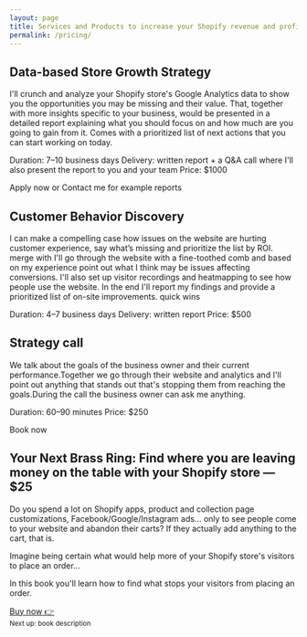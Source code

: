 ```yaml
---
layout: page
title: Services and Products to increase your Shopify revenue and profits
permalink: /pricing/
---
```



## Data-based Store Growth Strategy
<style>
@media only screen and (min-width: 760px) {
	h1 {
		text-align: center;			
		margin: 0 calc( (-100vw + 760px) / 3 );

	}
}
@media only screen and (min-width: 1920px) {
	h1 {
		text-align: center;			
		margin: 0 calc( (-100vw + 760px) / 5 );

	}
}
</style>
I'll crunch and analyze your Shopify store's Google Analytics data to show you the opportunities you may be missing and their value.
That, together with more insights specific to your business, would be presented in a detailed report explaining what you should focus on and how much are you going to gain from it. Comes with a prioritized list of next actions that you can start working on today.

Duration: 7–10 business days
Delivery: written report + a Q&A call where I'll also present the report to you and your team
Price: $1000

Apply now
or Contact me for example reports 


## Customer Behavior Discovery
I can make a compelling case how issues on the website are hurting customer experience, say what’s missing and prioritize the list by ROI. 
merge with
I'll go through the website with a fine-toothed comb and based on my experience point out what I think may be issues affecting conversions.
I'll also set up visitor recordings and heatmapping to see how people use the website. In the end I'll report my findings and provide a prioritized list of on-site improvements. quick wins

Duration: 4–7 business days
Delivery: written report
Price: $500

## Strategy call
We talk about the goals of the business owner and their current performance.Together we go through their website and analytics and I'll point out anything that stands out that's stopping them from reaching the goals.During the call the business owner can ask me anything. 

Duration: 60–90 minutes
Price: $250

Book now


## Your Next Brass Ring: Find where you are leaving money on the table with your Shopify store — $25
Do you spend a lot on Shopify apps, product and collection page customizations, Facebook/Google/Instagram ads... only to see people come to your website and abandon their carts? If they actually add anything to the cart, that is. 

Imagine being certain what would help more of your Shopify store's visitors to place an order... 

In this book you'll learn how to find what stops your visitors from placing an order. 

<p><a href="https://gum.co/your-next-brass-ring" target="_blank">Buy now 👉</a><br/>
<small>Next up: book description</small></p>